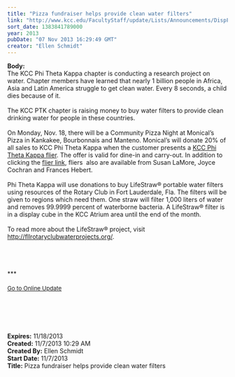 ```yaml
---
title: "Pizza fundraiser helps provide clean water filters"
link: "http://www.kcc.edu/FacultyStaff/update/Lists/Announcements/DispForm.aspx?ID=1316"
sort_date: 1383841789000
year: 2013
pubDate: "07 Nov 2013 16:29:49 GMT"
creator: "Ellen Schmidt"
---
```


<div><b>Body:</b> <div class="ExternalClassBE0F02C9C8E54CF38D5C277EC197B040"><div>The KCC Phi Theta Kappa chapter is conducting a research project on water. Chapter members have learned that nearly 1 billion people in Africa, Asia and Latin America struggle to get clean water. Every 8 seconds, a child dies because of it. </div>
<div> </div>
<div>The KCC PTK chapter is raising money to buy water filters to provide clean drinking water for people in these countries.</div>
<div> </div>
<div>On Monday, Nov. 18, there will be a Community Pizza Night at Monical’s Pizza in Kankakee, Bourbonnais and Manteno. Monical’s will donate 20% of all sales to KCC Phi Theta Kappa when the customer presents a <a href="/SiteCollectionDocuments/Monicals-fundrasier111813.pdf">KCC Phi Theta Kappa flier</a>. The offer is valid for dine-in and carry-out. In addition to clicking the <a href="/SiteCollectionDocuments/Monicals-fundrasier111813.pdf">flier link</a>, fliers  also are available from Susan LaMore, Joyce Cochran and Frances Hebert. </div>
<div> </div>
<div>Phi Theta Kappa will use donations to buy LifeStraw® portable water filters using resources of the Rotary Club in Fort Lauderdale, Fla. The filters will be given to regions which need them. One straw will filter 1,000 liters of water and removes 99.9999 percent of waterborne bacteria. A LifeStraw® filter is in a display cube in the KCC Atrium area until the end of the month.</div>
<div> </div>
<div>To read more about the LifeStraw® project, visit <a href="http://fllrotaryclubwaterprojects.org/">http://fllrotaryclubwaterprojects.org/</a>.</div>
<div> </div>
<div> </div>
<div> </div>
<div>
<div></div>
<div>
<div>
<div></div>
<div></div>
<div><br />
<div></div>
<div>
<div></div>
<div>***</div>
<div> </div>
<div></div>
<div></div>
<div></div>
<div></div>
<div></div>
<div>
<div><font size="2"></font></div>
<div><font size="2"></font></div>
<div><font size="2"><a href="/FacultyStaff/update/Pages/dailyupdate.aspx">Go to Online Update</a></font></div>
<div></div>
<div><font size="2"></font></div></div></div></div></div>
<div></div></div></div>
<p> </p>
<p><br /> </p></div></div>
<div><b>Expires:</b> 11/18/2013</div>
<div><b>Created:</b> 11/7/2013 10:29 AM</div>
<div><b>Created By:</b> Ellen Schmidt</div>
<div><b>Start Date:</b> 11/7/2013</div>
<div><b>Title:</b> Pizza fundraiser helps provide clean water filters</div>
